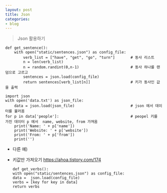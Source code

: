 ```yaml
---
layout: post
title: Json
categories:
- blog
---
```


> Json 활용하기



    def get_sentence():     
        with open("static/sentences.json") as config_file:
            verb_list = ["have", "get", "go", "turn"]       # 동사 리스트
            n = len(verb_list)
            n = random.randint(0,n-1)                       # 동사 하나를 랜덤으로 고르고
            sentences = json.load(config_file)
            return sentences[verb_list[n]]                  # 키가 동사인 값을 출력 
            
    import json
    with open('data.txt') as json_file:  
        data = json.load(json_file)                         # json 에서 데이터를 불러옴
    for p in data['people']:                                # peopel 키를 가진 데이터 p 에서  name, website, from 가져옴
        print('Name: ' + p['name'])                   
        print('Website: ' + p['website'])
        print('From: ' + p['from'])
        print('')
        
* 다른 예)

* 키값만 가져오기 https://ahoa.tistory.com/174

      
      def get_verbs():
      with open("static/sentences.json") as config_file:
      data =  json.load(config_file)
      verbs = [key for key in data]
      return verbs
